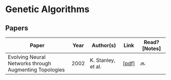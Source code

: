 # Genetic Algorithms

## Papers
Paper | Year | Author(s) | Link | Read? [Notes]
--- | --- | --- | --- | ---
Evolving Neural Networks through Augmenting Topologies | 2002 | K. Stanley, et al. | [[pdf]](http://nn.cs.utexas.edu/downloads/papers/stanley.ec02.pdf) | 🔜
